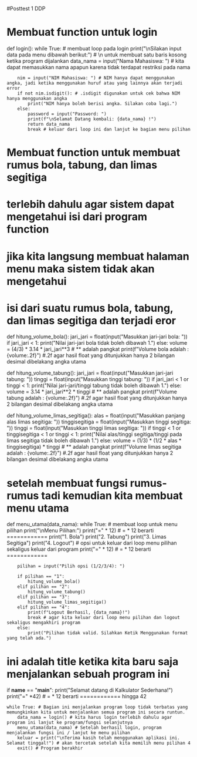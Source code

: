 #Posttest 1 DDP
# Membuat function untuk login
def login():
    while True: # membuat loop pada login
        print("\nSilakan input data pada menu dibawah berikut:") # \n untuk membuat satu baris kosong ketika program dijalankan
        data_nama = input("Nama Mahasiswa: ") # kita dapat memasukkan nama apapun karena tidak terdapat restriksi pada nama
        
        nim = input("NIM Mahasiswa: ") # NIM hanya dapat menggunakan angka, jadi ketika menggunakan huruf atau yang lainnya akan terjadi error
        if not nim.isdigit(): # .isdigit digunakan untuk cek bahwa NIM hanya menggunakan angka
            print("NIM hanya boleh berisi angka. Silakan coba lagi.")
        else:
            password = input("Password: ")
            print(f"\nSelamat Datang kembali: {data_nama} !")
            return data_nama
            break # keluar dari loop ini dan lanjut ke bagian menu pilihan

# Membuat function untuk membuat rumus bola, tabung, dan limas segitiga
# terlebih dahulu agar sistem dapat mengetahui isi dari program function
# jika kita langsung membuat halaman menu maka sistem tidak akan mengetahui
# isi dari suatu rumus bola, tabung, dan limas segitiga dan terjadi eror

def hitung_volume_bola():
    jari_jari = float(input("Masukkan jari-jari bola: "))
    if jari_jari < 1:
        print("Nilai jari-jari bola tidak boleh dibawah 1.")
    else:
        volume = (4/3) * 3.14 * jari_jari**3 # ** adalah pangkat
        print(f"Volume bola adalah : {volume:.2f}") #.2f agar hasil float yang ditunjukkan hanya 2 bilangan desimal dibelakang angka utama

def hitung_volume_tabung():
    jari_jari = float(input("Masukkan jari-jari tabung: "))
    tinggi = float(input("Masukkan tinggi tabung: "))
    if jari_jari < 1 or tinggi < 1:
        print("Nilai jari-jari/tinggi tabung tidak boleh dibawah 1.")
    else:
        volume = 3.14 * jari_jari**2 * tinggi  # ** adalah pangkat
        print(f"Volume tabung adalah : {volume:.2f}") #.2f agar hasil float yang ditunjukkan hanya 2 bilangan desimal dibelakang angka utama

def hitung_volume_limas_segitiga():
    alas = float(input("Masukkan panjang alas limas segitiga: "))
    tinggisegitiga = float(input("Masukkan tinggi segitiga: "))
    tinggi = float(input("Masukkan tinggi limas segitiga: "))
    if tinggi < 1 or tinggisegitiga < 1 or tinggi < 1:
        print("Nilai alas/tinggi segitiga/tinggi pada limas segitiga tidak boleh dibawah 1.")
    else:
        volume = (1/3) * (1/2 * alas * tinggisegitiga) * tinggi  # ** adalah pangkat
        print(f"Volume limas segitiga adalah : {volume:.2f}") #.2f agar hasil float yang ditunjukkan hanya 2 bilangan desimal dibelakang angka utama

# setelah membuat fungsi rumus-rumus tadi kemudian kita membuat menu utama
def menu_utama(data_nama):
    while True: # membuat loop untuk menu pilihan
        print("\nMenu Pilihan:")
        print("=" * 12) # = * 12 berarti ============
        print("1. Bola")
        print("2. Tabung")
        print("3. Limas Segitiga")
        print("4. Logout") # opsi untuk keluar dari loop menu pilihan sekaligus keluar dari program
        print("=" * 12) # = * 12 berarti ============

        pilihan = input("Pilih opsi (1/2/3/4): ")

        if pilihan == "1":
            hitung_volume_bola()
        elif pilihan == "2":
            hitung_volume_tabung()
        elif pilihan == "3":
            hitung_volume_limas_segitiga()
        elif pilihan == "4":
            print(f"Logout Berhasil, {data_nama}!")
            break # agar kita keluar dari loop menu pilihan dan logout sekaligus mengakhiri program
        else:
            print("Pilihan tidak valid. Silahkan Ketik Menggunakan format yang telah ada.")

# ini adalah title ketika kita baru saja menjalankan sebuah program ini
if __name__ == "__main__":
    print("Selamat datang di Kalkulator Sederhana!")
    print("=" *42) # = * 12 berarti ============ hingga 42

    while True: # Bagian ini menjalankan program loop tidak terbatas yang memungkinkan kita untuk menjalankan semua program ini secara runtun.
        data_nama = login() # kita harus login terlebih dahulu agar program ini lanjut ke program/fungsi selanjutnya
        menu_utama(data_nama) # Setelah berhasil login, program menjalankan fungsi ini / lanjut ke menu pilihan 
        keluar = print("\nTerima kasih telah menggunakan aplikasi ini. Selamat tinggal!") # akan tercetak setelah kita memilih menu pilihan 4
        exit() # Program berakhir
